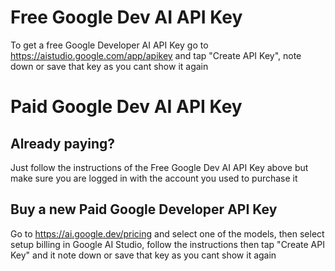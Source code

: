 # Free Google Dev AI API Key

To get a free Google Developer AI API Key go to https://aistudio.google.com/app/apikey and tap "Create API Key", note down or save that key as you cant show it again

# Paid Google Dev AI API Key

## Already paying?

Just follow the instructions of the Free Google Dev AI API Key above but make sure you are logged in with the account you used to purchase it

## Buy a new Paid Google Developer API Key

Go to https://ai.google.dev/pricing and select one of the models, then select setup billing in Google AI Studio, follow the instructions then tap "Create API Key" and it note down or save that key as you cant show it again
